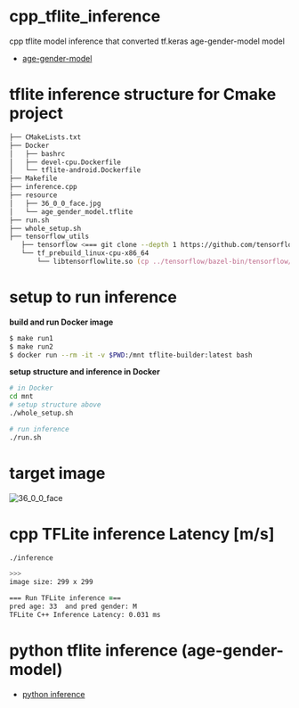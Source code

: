 # cpp_tflite_inference

cpp tflite model inference that converted tf.keras age-gender-model model
- [age-gender-model](https://github.com/madara-tribe/yolo_age_gender_model)

# tflite inference structure for Cmake project
```zsh
├── CMakeLists.txt
├── Docker
│   ├── bashrc
│   ├── devel-cpu.Dockerfile
│   └── tflite-android.Dockerfile
├── Makefile
├── inference.cpp
├── resource
│   ├── 36_0_0_face.jpg
│   └── age_gender_model.tflite
├── run.sh
├── whole_setup.sh
├── tensorflow_utils
   ├── tensorflow <=== git clone --depth 1 https://github.com/tensorflow/tensorflow.git -b v2.3.0-rc2
   └── tf_prebuild_linux-cpu-x86_64
       └── libtensorflowlite.so (cp ../tensorflow/bazel-bin/tensorflow/lite/libtensorflowlite.so .)
```

# setup to run inference 

<b>build and run Docker image</b>
```zsh
$ make run1
$ make run2
$ docker run --rm -it -v $PWD:/mnt tflite-builder:latest bash
```

<b>setup structure and inference in Docker</b>
```zsh
# in Docker
cd mnt
# setup structure above
./whole_setup.sh

# run inference
./run.sh
```

# target image

![36_0_0_face](https://user-images.githubusercontent.com/48679574/141508876-732be631-5f3e-4689-ae5b-9faf85d9026b.jpg)

# cpp TFLite inference Latency [m/s]
```zsh
./inference

>>>
image size: 299 x 299

=== Run TFLite inference ===
pred age: 33  and pred gender: M
TFLite C++ Inference Latency: 0.031 ms
```

# python tflite inference (age-gender-model)

- [python inference](https://github.com/madara-tribe/py_tflite_inference)



